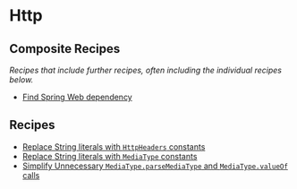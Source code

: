 # Http

## Composite Recipes

_Recipes that include further recipes, often including the individual recipes below._

* [Find Spring Web dependency](./springwebdependency.md)

## Recipes

* [Replace String literals with `HttpHeaders` constants](./replacestringliteralswithmediatypeconstants.md)
* [Replace String literals with `MediaType` constants](./replacestringliteralswithhttpheadersconstants.md)
* [Simplify Unnecessary `MediaType.parseMediaType` and `MediaType.valueOf` calls](./simplifymediatypeparsecalls.md)


